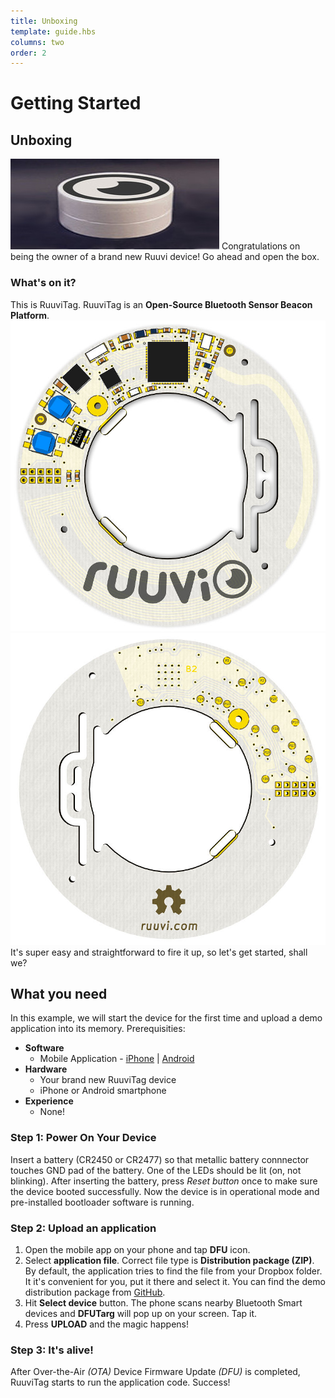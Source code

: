 ```yaml
---
title: Unboxing
template: guide.hbs
columns: two
order: 2
---
```


# Getting Started

## Unboxing

![](/assets/images/ruuvitag-box.jpg)
Congratulations on being the owner of a brand new Ruuvi device! Go ahead and open the box.

### What's on it?

This is RuuviTag. RuuviTag is an **Open-Source Bluetooth Sensor Beacon Platform**.
![](/assets/images/ruuvitag-top.jpg)
![](/assets/images/ruuvitag-bottom.jpg)
It's super easy and straightforward to fire it up, so let's get started, shall we?

## What you need

In this example, we will start the device for the first time and upload a demo application into its memory. Prerequisities:
* **Software**
  * Mobile Application - [iPhone](https://itunes.apple.com/us/app/nrf-toolbox/id820906058) | [Android](https://play.google.com/store/apps/details?id=no.nordicsemi.android.nrftoolbox)
* **Hardware**
  * Your brand new RuuviTag device
  * iPhone or Android smartphone
* **Experience**
  * None!

### Step 1: Power On Your Device
Insert a battery (CR2450 or CR2477) so that metallic battery connnector touches GND pad of the battery. One of the LEDs should be lit (on, not blinking). After inserting the battery, press _Reset button_ once to make sure the device booted successfully. Now the device is in operational mode and pre-installed bootloader software is running.

### Step 2: Upload an application

1. Open the mobile app on your phone and tap **DFU** icon.
2. Select **application file**. Correct file type is **Distribution package (ZIP)**. By default, the application tries to find the file from your Dropbox folder. It it's convenient for you, put it there and select it. You can find the demo distribution package from [GitHub](https://github.com/ruuvi/ruuvitag_fw/tree/master/production_builds).
3. Hit **Select device** button. The phone scans nearby Bluetooth Smart devices and **DFUTarg** will pop up on your screen. Tap it.
4. Press **UPLOAD** and the magic happens!

### Step 3: It's alive!

After Over-the-Air _(OTA)_ Device Firmware Update _(DFU)_ is completed, RuuviTag starts to run the application code. Success!